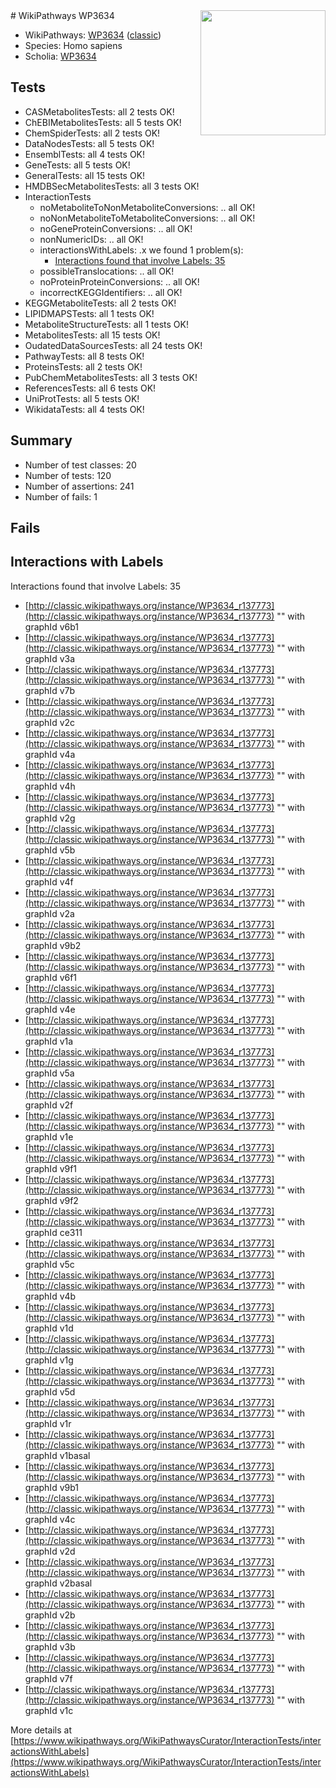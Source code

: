 <img style="float: right; width: 200px" src="https://upload.wikimedia.org/wikipedia/commons/thumb/8/83/Wplogo_with_text_500.png/640px-Wplogo_with_text_500.png" />
# WikiPathways WP3634

* WikiPathways: [WP3634](https://wikipathways.org/pathways/WP3634) ([classic](https://classic.wikipathways.org/instance/WP3634))
* Species: Homo sapiens
* Scholia: [WP3634](https://scholia.toolforge.org/wikipathways/WP3634)
## Tests
* CASMetabolitesTests: all 2 tests OK!
* ChEBIMetabolitesTests: all 5 tests OK!
* ChemSpiderTests: all 2 tests OK!
* DataNodesTests: all 5 tests OK!
* EnsemblTests: all 4 tests OK!
* GeneTests: all 5 tests OK!
* GeneralTests: all 15 tests OK!
* HMDBSecMetabolitesTests: all 3 tests OK!
* InteractionTests
    * noMetaboliteToNonMetaboliteConversions: .. all OK!
    * noNonMetaboliteToMetaboliteConversions: .. all OK!
    * noGeneProteinConversions: .. all OK!
    * nonNumericIDs: .. all OK!
    * interactionsWithLabels: .x we found 1 problem(s):
        * [Interactions found that involve Labels: 35](#fe97a8fb)
    * possibleTranslocations: .. all OK!
    * noProteinProteinConversions: .. all OK!
    * incorrectKEGGIdentifiers: .. all OK!
* KEGGMetaboliteTests: all 2 tests OK!
* LIPIDMAPSTests: all 1 tests OK!
* MetaboliteStructureTests: all 1 tests OK!
* MetabolitesTests: all 15 tests OK!
* OudatedDataSourcesTests: all 24 tests OK!
* PathwayTests: all 8 tests OK!
* ProteinsTests: all 2 tests OK!
* PubChemMetabolitesTests: all 3 tests OK!
* ReferencesTests: all 6 tests OK!
* UniProtTests: all 5 tests OK!
* WikidataTests: all 4 tests OK!


## Summary

* Number of test classes: 20
* Number of tests: 120
* Number of assertions: 241
* Number of fails: 1

## Fails

<a name="fe97a8fb" />

## Interactions with Labels

Interactions found that involve Labels: 35

* [http://classic.wikipathways.org/instance/WP3634_r137773](http://classic.wikipathways.org/instance/WP3634_r137773) "" with graphId v6b1
* [http://classic.wikipathways.org/instance/WP3634_r137773](http://classic.wikipathways.org/instance/WP3634_r137773) "" with graphId v3a
* [http://classic.wikipathways.org/instance/WP3634_r137773](http://classic.wikipathways.org/instance/WP3634_r137773) "" with graphId v7b
* [http://classic.wikipathways.org/instance/WP3634_r137773](http://classic.wikipathways.org/instance/WP3634_r137773) "" with graphId v2c
* [http://classic.wikipathways.org/instance/WP3634_r137773](http://classic.wikipathways.org/instance/WP3634_r137773) "" with graphId v4a
* [http://classic.wikipathways.org/instance/WP3634_r137773](http://classic.wikipathways.org/instance/WP3634_r137773) "" with graphId v4h
* [http://classic.wikipathways.org/instance/WP3634_r137773](http://classic.wikipathways.org/instance/WP3634_r137773) "" with graphId v2g
* [http://classic.wikipathways.org/instance/WP3634_r137773](http://classic.wikipathways.org/instance/WP3634_r137773) "" with graphId v5b
* [http://classic.wikipathways.org/instance/WP3634_r137773](http://classic.wikipathways.org/instance/WP3634_r137773) "" with graphId v4f
* [http://classic.wikipathways.org/instance/WP3634_r137773](http://classic.wikipathways.org/instance/WP3634_r137773) "" with graphId v2a
* [http://classic.wikipathways.org/instance/WP3634_r137773](http://classic.wikipathways.org/instance/WP3634_r137773) "" with graphId v9b2
* [http://classic.wikipathways.org/instance/WP3634_r137773](http://classic.wikipathways.org/instance/WP3634_r137773) "" with graphId v6f1
* [http://classic.wikipathways.org/instance/WP3634_r137773](http://classic.wikipathways.org/instance/WP3634_r137773) "" with graphId v4e
* [http://classic.wikipathways.org/instance/WP3634_r137773](http://classic.wikipathways.org/instance/WP3634_r137773) "" with graphId v1a
* [http://classic.wikipathways.org/instance/WP3634_r137773](http://classic.wikipathways.org/instance/WP3634_r137773) "" with graphId v5a
* [http://classic.wikipathways.org/instance/WP3634_r137773](http://classic.wikipathways.org/instance/WP3634_r137773) "" with graphId v2f
* [http://classic.wikipathways.org/instance/WP3634_r137773](http://classic.wikipathways.org/instance/WP3634_r137773) "" with graphId v1e
* [http://classic.wikipathways.org/instance/WP3634_r137773](http://classic.wikipathways.org/instance/WP3634_r137773) "" with graphId v9f1
* [http://classic.wikipathways.org/instance/WP3634_r137773](http://classic.wikipathways.org/instance/WP3634_r137773) "" with graphId v9f2
* [http://classic.wikipathways.org/instance/WP3634_r137773](http://classic.wikipathways.org/instance/WP3634_r137773) "" with graphId ce311
* [http://classic.wikipathways.org/instance/WP3634_r137773](http://classic.wikipathways.org/instance/WP3634_r137773) "" with graphId v5c
* [http://classic.wikipathways.org/instance/WP3634_r137773](http://classic.wikipathways.org/instance/WP3634_r137773) "" with graphId v4b
* [http://classic.wikipathways.org/instance/WP3634_r137773](http://classic.wikipathways.org/instance/WP3634_r137773) "" with graphId v1d
* [http://classic.wikipathways.org/instance/WP3634_r137773](http://classic.wikipathways.org/instance/WP3634_r137773) "" with graphId v1g
* [http://classic.wikipathways.org/instance/WP3634_r137773](http://classic.wikipathways.org/instance/WP3634_r137773) "" with graphId v5d
* [http://classic.wikipathways.org/instance/WP3634_r137773](http://classic.wikipathways.org/instance/WP3634_r137773) "" with graphId v1r
* [http://classic.wikipathways.org/instance/WP3634_r137773](http://classic.wikipathways.org/instance/WP3634_r137773) "" with graphId v1basal
* [http://classic.wikipathways.org/instance/WP3634_r137773](http://classic.wikipathways.org/instance/WP3634_r137773) "" with graphId v9b1
* [http://classic.wikipathways.org/instance/WP3634_r137773](http://classic.wikipathways.org/instance/WP3634_r137773) "" with graphId v4c
* [http://classic.wikipathways.org/instance/WP3634_r137773](http://classic.wikipathways.org/instance/WP3634_r137773) "" with graphId v2d
* [http://classic.wikipathways.org/instance/WP3634_r137773](http://classic.wikipathways.org/instance/WP3634_r137773) "" with graphId v2basal
* [http://classic.wikipathways.org/instance/WP3634_r137773](http://classic.wikipathways.org/instance/WP3634_r137773) "" with graphId v2b
* [http://classic.wikipathways.org/instance/WP3634_r137773](http://classic.wikipathways.org/instance/WP3634_r137773) "" with graphId v3b
* [http://classic.wikipathways.org/instance/WP3634_r137773](http://classic.wikipathways.org/instance/WP3634_r137773) "" with graphId v7f
* [http://classic.wikipathways.org/instance/WP3634_r137773](http://classic.wikipathways.org/instance/WP3634_r137773) "" with graphId v1c


More details at [https://www.wikipathways.org/WikiPathwaysCurator/InteractionTests/interactionsWithLabels](https://www.wikipathways.org/WikiPathwaysCurator/InteractionTests/interactionsWithLabels)

